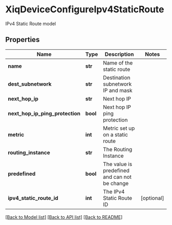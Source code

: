 # XiqDeviceConfigureIpv4StaticRoute

IPv4 Static Route model
## Properties
Name | Type | Description | Notes
------------ | ------------- | ------------- | -------------
**name** | **str** | Name of the static route | 
**dest_subnetwork** | **str** | Destination subnetwork IP and mask | 
**next_hop_ip** | **str** | Next hop IP | 
**next_hop_ip_ping_protection** | **bool** | Next hop IP ping protection | 
**metric** | **int** | Metric set up on a static route | 
**routing_instance** | **str** | The Routing Instance | 
**predefined** | **bool** | The value is predefined and can not be change | 
**ipv4_static_route_id** | **int** | The IPv4 Static Route ID | [optional] 

[[Back to Model list]](../README.md#documentation-for-models) [[Back to API list]](../README.md#documentation-for-api-endpoints) [[Back to README]](../README.md)


